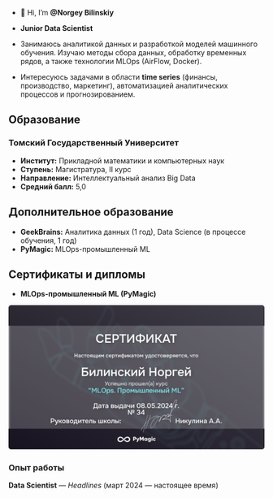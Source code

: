 - 👋 Hi, I’m **@Norgey Bilinskiy**  

- **Junior Data Scientist**  

- Занимаюсь аналитикой данных и разработкой моделей машинного обучения. Изучаю методы сбора данных, обработку временных рядов, а также технологии MLOps (AirFlow, Docker).  

- Интересуюсь задачами в области **time series** (финансы, производство, маркетинг), автоматизацией аналитических процессов и прогнозированием.  

## Образование  
### Томский Государственный Университет  
- **Институт:** Прикладной математики и компьютерных наук  
- **Ступень:** Магистратура, II курс  
- **Направление:** Интеллектуальный анализ Big Data  
- **Средний балл:** 5,0  

## Дополнительное образование  
- **GeekBrains:** Аналитика данных (1 год), Data Science (в процессе обучения, 1 год)  
- **PyMagic:** MLOps-промышленный ML  

## Сертификаты и дипломы  
- **MLOps-промышленный ML (PyMagic)**  

![Сертификат MLOps](Images/PyMagic_MLOps.png)  

### Опыт работы  
**Data Scientist** — *Headlines* (март 2024 — настоящее время)    


